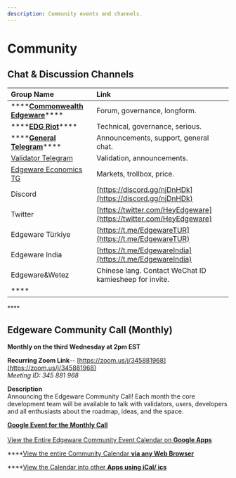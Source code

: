 ```yaml
---
description: Community events and channels.
---
```


# Community



## **Chat & Discussion Channels**

| Group Name | Link |
| :--- | :--- |
| \*\*\*\*[**Commonwealth Edgeware**](https://commonwealth.im/edgeware)\*\*\*\* | Forum, governance, longform. |
| \*\*\*\*[**EDG Riot**](https://matrix.to/#/!dQIXacXSBDQsPsWEYR:matrix.org?via=matrix.org&via=matrix.parity.io&via=matrix.decent.fund)\*\*\*\* | Technical, governance, serious. |
| \*\*\*\*[**General Telegram**](https://t.me/heyedgeware)\*\*\*\* | Announcements, support, general chat. |
| [Validator Telegram](https://t.me/EdgewareValidators) | Validation, announcements. |
| [Edgeware Economics TG](https://t.me/edgewareeconomics) | Markets, trollbox, price. |
| Discord | [https://discord.gg/njDnHDk](https://discord.gg/njDnHDk) |
| Twitter | [https://twitter.com/HeyEdgeware](https://twitter.com/HeyEdgeware) |
| Edgeware Türkiye | [https://t.me/EdgewareTUR](https://t.me/EdgewareTUR) |
| Edgeware India | [https://t.me/EdgewareIndia](https://t.me/EdgewareIndia) |
| Edgeware&Wetez | Chinese lang. Contact WeChat ID kamiesheep for invite. |
| \*\*\*\* |  |

\*\*\*\*

## **Edgeware Community Call \(Monthly\)**

**Monthly on the third Wednesday at 2pm EST**  
  
**Recurring Zoom Link**-- [https://zoom.us/j/345881968](https://zoom.us/j/345881968)  
_Meeting ID: 345 881 968_  
  
**Description**  
Announcing the Edgeware Community Call! Each month the core development team will be available to talk with validators, users, developers and all enthusiasts about the roadmap, ideas, and the space.  
  
[**Google Event for the Monthly Call**](https://calendar.google.com/event?action=TEMPLATE&tmeid=YnQzMDFxNnFibGVoZ2Z0OHJ1cjVsbW03aGNfMjAyMDAzMThUMTgwMDAwWiBjb21tb253ZWFsdGguaW1faWhiczg5MnBxdWJ2b2d0b2ltNmMxaGY3Y2tAZw&tmsrc=commonwealth.im_ihbs892pqubvogtoim6c1hf7ck%40group.calendar.google.com&scp=ALL)  
[  
View the Entire Edgeware Community Event Calendar on](https://calendar.google.com/calendar?cid=Y29tbW9ud2VhbHRoLmltX2loYnM4OTJwcXVidm9ndG9pbTZjMWhmN2NrQGdyb3VwLmNhbGVuZGFyLmdvb2dsZS5jb20)[ **Google Apps**](https://calendar.google.com/calendar?cid=Y29tbW9ud2VhbHRoLmltX2loYnM4OTJwcXVidm9ndG9pbTZjMWhmN2NrQGdyb3VwLmNhbGVuZGFyLmdvb2dsZS5jb20)  
  
****[View the entire Community Calendar](https://calendar.google.com/calendar/embed?src=commonwealth.im_ihbs892pqubvogtoim6c1hf7ck%40group.calendar.google.com&ctz=America%2FDetroit)[ **via any Web Browser**](https://calendar.google.com/calendar/embed?src=commonwealth.im_ihbs892pqubvogtoim6c1hf7ck%40group.calendar.google.com&ctz=America%2FDetroit)  
  
****[View the Calendar into other ](https://calendar.google.com/calendar/ical/commonwealth.im_ihbs892pqubvogtoim6c1hf7ck%40group.calendar.google.com/public/basic.ics)[**Apps using iCal/ ics**](https://calendar.google.com/calendar/ical/commonwealth.im_ihbs892pqubvogtoim6c1hf7ck%40group.calendar.google.com/public/basic.ics)

